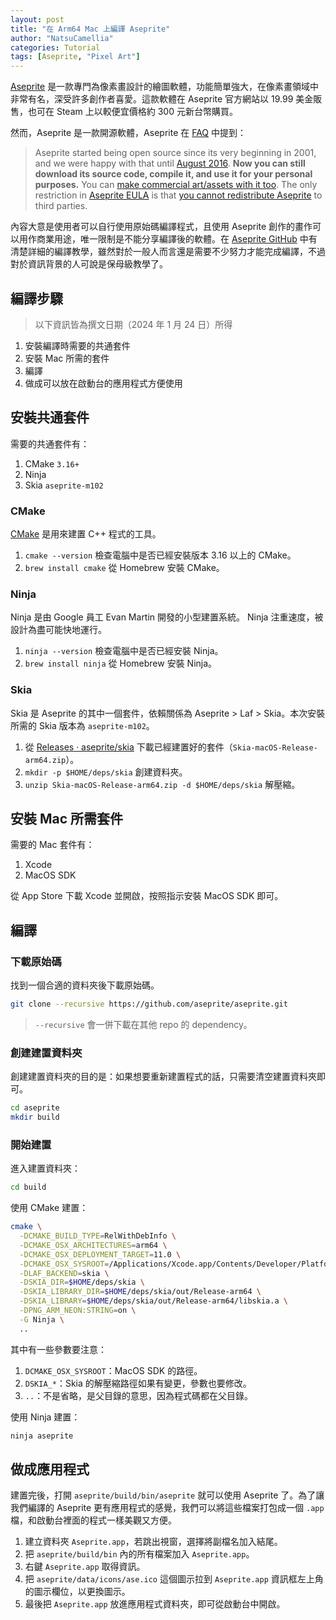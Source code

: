 ```yaml
---
layout: post
title: "在 Arm64 Mac 上編譯 Aseprite"
author: "NatsuCamellia"
categories: Tutorial
tags: [Aseprite, "Pixel Art"]
---
```


[Aseprite](https://www.aseprite.org) 是一款專門為像素畫設計的繪圖軟體，功能簡單強大，在像素畫領域中非常有名，深受許多創作者喜愛。這款軟體在 Aseprite 官方網站以 19.99 美金販售，也可在 Steam 上以較便宜價格約 300 元新台幣購買。

然而，Aseprite 是一款開源軟體，Aseprite 在 [FAQ](https://www.aseprite.org/faq/#if-aseprite-source-code-is-available-how-is-that-you-are-selling-it) 中提到：

> Aseprite started being open source since its very beginning in 2001, and we were happy with that until [August 2016](http://dev.aseprite.org/post/149797781837/new-source-code-license). **Now you can still download its source code, compile it, and use it for your personal purposes.** You can [make commercial art/assets with it too](https://www.aseprite.org/faq/#can-i-sell-graphics-created-with-aseprite). The only restriction in [Aseprite EULA](https://github.com/aseprite/aseprite/blob/master/EULA.txt) is that [you cannot redistribute Aseprite](https://www.aseprite.org/faq/#can-i-redistribute-aseprite) to third parties.

內容大意是使用者可以自行使用原始碼編譯程式，且使用 Aseprite 創作的畫作可以用作商業用途，唯一限制是不能分享編譯後的軟體。在 [Aseprite GitHub](https://github.com/aseprite/aseprite) 中有清楚詳細的編譯教學，雖然對於一般人而言還是需要不少努力才能完成編譯，不過對於資訊背景的人可說是保母級教學了。

## 編譯步驟

> 以下資訊皆為撰文日期（2024 年 1 月 24 日）所得

1. 安裝編譯時需要的共通套件
2. 安裝 Mac 所需的套件
3. 編譯
4. 做成可以放在啟動台的應用程式方便使用

## 安裝共通套件

需要的共通套件有：
1. CMake `3.16+`
2. Ninja
3. Skia `aseprite-m102`

### CMake

[CMake](https://cmake.org) 是用來建置 C++ 程式的工具。

1.  `cmake --version` 檢查電腦中是否已經安裝版本 3.16 以上的 CMake。
2. `brew install cmake` 從 Homebrew 安裝 CMake。

### Ninja

Ninja 是由 Google 員工 Evan Martin 開發的小型建置系統。 Ninja 注重速度，被設計為盡可能快地運行。

1. `ninja --version` 檢查電腦中是否已經安裝 Ninja。
2. `brew install ninja` 從 Homebrew 安裝 Ninja。

### Skia

Skia 是 Aseprite 的其中一個套件，依賴關係為 Aseprite > Laf > Skia。本次安裝所需的 Skia 版本為 `aseprite-m102`。

1. 從 [Releases · aseprite/skia](https://github.com/aseprite/skia/releases) 下載已經建置好的套件（`Skia-macOS-Release-arm64.zip`）。
2. `mkdir -p $HOME/deps/skia` 創建資料夾。
3. `unzip Skia-macOS-Release-arm64.zip -d $HOME/deps/skia` 解壓縮。

## 安裝 Mac 所需套件

需要的 Mac 套件有：
1. Xcode
2. MacOS SDK

從 App Store 下載 Xcode 並開啟，按照指示安裝 MacOS SDK 即可。

## 編譯

### 下載原始碼

找到一個合適的資料夾後下載原始碼。

```sh
git clone --recursive https://github.com/aseprite/aseprite.git
```

> `--recursive` 會一併下載在其他 repo 的 dependency。

### 創建建置資料夾

創建建置資料夾的目的是：如果想要重新建置程式的話，只需要清空建置資料夾即可。

```sh
cd aseprite
mkdir build
```

### 開始建置

進入建置資料夾：

```sh
cd build
```

使用 CMake 建置：

```sh
cmake \
  -DCMAKE_BUILD_TYPE=RelWithDebInfo \
  -DCMAKE_OSX_ARCHITECTURES=arm64 \
  -DCMAKE_OSX_DEPLOYMENT_TARGET=11.0 \
  -DCMAKE_OSX_SYSROOT=/Applications/Xcode.app/Contents/Developer/Platforms/MacOSX.platform/Developer/SDKs/MacOSX.sdk \
  -DLAF_BACKEND=skia \
  -DSKIA_DIR=$HOME/deps/skia \
  -DSKIA_LIBRARY_DIR=$HOME/deps/skia/out/Release-arm64 \
  -DSKIA_LIBRARY=$HOME/deps/skia/out/Release-arm64/libskia.a \
  -DPNG_ARM_NEON:STRING=on \
  -G Ninja \
  ..
```

其中有一些參數要注意：
1. `DCMAKE_OSX_SYSROOT`：MacOS SDK 的路徑。
2. `DSKIA_*`：Skia 的解壓縮路徑如果有變更，參數也要修改。
3. `..`：不是省略，是父目錄的意思，因為程式碼都在父目錄。

使用 Ninja 建置：

```sh
ninja aseprite
```

## 做成應用程式

建置完後，打開 `aseprite/build/bin/aseprite` 就可以使用 Aseprite 了。為了讓我們編譯的 Aseprite 更有應用程式的感覺，我們可以將這些檔案打包成一個 `.app` 檔，和啟動台裡面的程式一樣美觀又方便。

1. 建立資料夾 `Aseprite.app`，若跳出視窗，選擇將副檔名加入結尾。
2. 把 `aseprite/build/bin` 內的所有檔案加入 `Aseprite.app`。
3. 右鍵 `Aseprite.app` 取得資訊。
4. 把 `aseprite/data/icons/ase.ico` 這個圖示拉到 `Aseprite.app` 資訊框左上角的圖示欄位，以更換圖示。
5. 最後把 `Aseprite.app` 放進應用程式資料夾，即可從啟動台中開啟。
